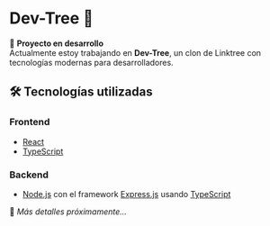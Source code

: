 # Dev-Tree 🌱

🚀 **Proyecto en desarrollo**  
Actualmente estoy trabajando en **Dev-Tree**, un clon de Linktree con tecnologías modernas para desarrolladores.

## 🛠 Tecnologías utilizadas

### Frontend

- [React](https://react.dev/)
- [TypeScript](https://www.typescriptlang.org/)

### Backend

- [Node.js](https://nodejs.org/) con el framework [Express.js](https://expressjs.com/) usando [TypeScript](https://www.typescriptlang.org/)

📌 _Más detalles próximamente..._
